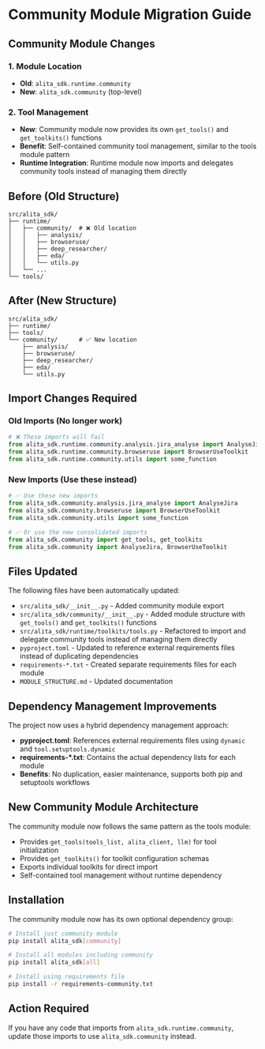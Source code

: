 # Community Module Migration Guide

## Community Module Changes

### 1. Module Location
- **Old**: `alita_sdk.runtime.community`
- **New**: `alita_sdk.community` (top-level)

### 2. Tool Management
- **New**: Community module now provides its own `get_tools()` and `get_toolkits()` functions
- **Benefit**: Self-contained community tool management, similar to the tools module pattern
- **Runtime Integration**: Runtime module now imports and delegates community tools instead of managing them directly

## Before (Old Structure)
```
src/alita_sdk/
├── runtime/
│   ├── community/  # ❌ Old location
│   │   ├── analysis/
│   │   ├── browseruse/
│   │   ├── deep_researcher/
│   │   ├── eda/
│   │   └── utils.py
│   └── ...
└── tools/
```

## After (New Structure)
```
src/alita_sdk/
├── runtime/
├── tools/
└── community/      # ✅ New location
    ├── analysis/
    ├── browseruse/
    ├── deep_researcher/
    ├── eda/
    └── utils.py
```

## Import Changes Required

### Old Imports (No longer work)
```python
# ❌ These imports will fail
from alita_sdk.runtime.community.analysis.jira_analyse import AnalyseJira
from alita_sdk.runtime.community.browseruse import BrowserUseToolkit
from alita_sdk.runtime.community.utils import some_function
```

### New Imports (Use these instead)
```python
# ✅ Use these new imports
from alita_sdk.community.analysis.jira_analyse import AnalyseJira
from alita_sdk.community.browseruse import BrowserUseToolkit
from alita_sdk.community.utils import some_function

# ✅ Or use the new consolidated imports
from alita_sdk.community import get_tools, get_toolkits
from alita_sdk.community import AnalyseJira, BrowserUseToolkit
```

## Files Updated

The following files have been automatically updated:
- `src/alita_sdk/__init__.py` - Added community module export
- `src/alita_sdk/community/__init__.py` - Added module structure with `get_tools()` and `get_toolkits()` functions
- `src/alita_sdk/runtime/toolkits/tools.py` - Refactored to import and delegate community tools instead of managing them directly
- `pyproject.toml` - Updated to reference external requirements files instead of duplicating dependencies
- `requirements-*.txt` - Created separate requirements files for each module
- `MODULE_STRUCTURE.md` - Updated documentation

## Dependency Management Improvements

The project now uses a hybrid dependency management approach:
- **pyproject.toml**: References external requirements files using `dynamic` and `tool.setuptools.dynamic`
- **requirements-*.txt**: Contains the actual dependency lists for each module
- **Benefits**: No duplication, easier maintenance, supports both pip and setuptools workflows

## New Community Module Architecture

The community module now follows the same pattern as the tools module:
- Provides `get_tools(tools_list, alita_client, llm)` for tool initialization
- Provides `get_toolkits()` for toolkit configuration schemas
- Exports individual toolkits for direct import
- Self-contained tool management without runtime dependency

## Installation

The community module now has its own optional dependency group:

```bash
# Install just community module
pip install alita_sdk[community]

# Install all modules including community
pip install alita_sdk[all]

# Install using requirements file
pip install -r requirements-community.txt
```

## Action Required

If you have any code that imports from `alita_sdk.runtime.community`, update those imports to use `alita_sdk.community` instead.
